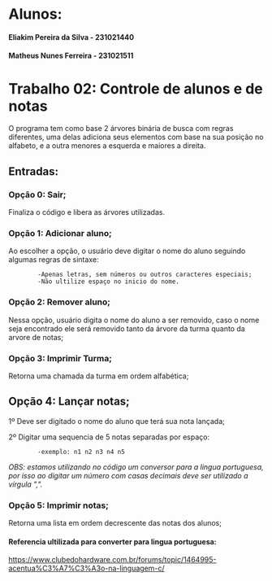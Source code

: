 # Alunos:

#### Eliakim Pereira da Silva - 231021440
#### Matheus Nunes Ferreira - 231021511

# Trabalho 02: Controle de alunos e de notas

O programa tem como base 2 árvores binária de busca com regras diferentes, uma delas adiciona seus elementos com base na sua posição no alfabeto, e a outra menores a esquerda e maiores a direita.

## Entradas:

### Opção 0: Sair;

Finaliza o código e libera as árvores utilizadas.

### Opção 1: Adicionar aluno;

Ao escolher a opção, o usuário deve digitar o nome do aluno seguindo algumas regras de sintaxe:

            -Apenas letras, sem números ou outros caracteres especiais;
            -Não ultilize espaço no inicio do nome.

### Opção 2: Remover aluno;

Nessa opção, usuário digita o nome do aluno a ser removido, caso o nome seja encontrado ele será removido tanto da árvore da turma quanto da arvore de notas; 

### Opção 3: Imprimir Turma;

Retorna uma chamada da turma em ordem alfabética;

## Opção 4: Lançar notas;

1º Deve ser digitado o nome do aluno que terá sua nota lançada;

2º Digitar uma sequencia de 5 notas separadas por espaço:

            -exemplo: n1 n2 n3 n4 n5

*OBS: estamos utilizando no código um conversor para a lingua portuguesa, por isso ao digitar um número com casas decimais deve ser utilizado a vírgula ",".*

### Opção 5: Imprimir notas;

Retorna uma lista em ordem decrescente das notas dos alunos;


#### Referencia ultilizada para converter para lingua portuguesa:

<https://www.clubedohardware.com.br/forums/topic/1464995-acentua%C3%A7%C3%A3o-na-linguagem-c/>



